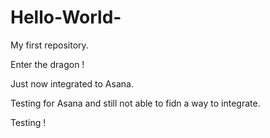Hello-World-
============

My first repository.

Enter the dragon !

Just now integrated to Asana.

Testing for Asana and still not able to fidn a way to integrate.


Testing !
